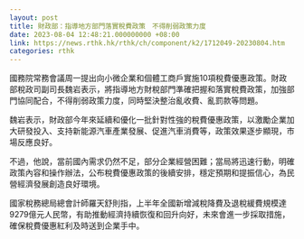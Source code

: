 ```yaml
---
layout: post
title: 財政部：指導地方部門落實稅費政策　不得削弱政策力度
date: 2023-08-04 12:48:21.000000000 +08:00
link: https://news.rthk.hk/rthk/ch/component/k2/1712049-20230804.htm
categories: rthk
---
```


國務院常務會議周一提出向小微企業和個體工商戶實施10項稅費優惠政策。財政部稅政司副司長魏岩表示，將指導地方財稅部門準確把握和落實稅費政策，加強部門協同配合，不得削弱政策力度，同時堅決整治亂收費、亂罰款等問題。

魏岩表示，財政部今年來延續和優化一批針對性強的稅費優惠政策，以激勵企業加大研發投入、支持新能源汽車產業發展、促進汽車消費等，政策效果逐步顯現，市場反應良好。

不過，他說，當前國內需求仍然不足，部分企業經營困難；當局將迅速行動，明確政策內容和操作辦法，公布稅費優惠政策的後續安排，穩定預期和提振信心，為民營經濟發展創造良好環境。

國家稅務總局總會計師羅天舒則指，上半年全國新增減稅降費及退稅緩費規模達9279億元人民幣，有助推動經濟持續恢復和回升向好，未來會進一步採取措施，確保稅費優惠紅利及時送到企業手中。
